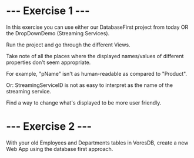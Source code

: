 ﻿# --- Exercise 1 ---

In this exercise you can use either our DatabaseFirst project from today OR the DropDownDemo (Streaming Services).

Run the project and go through the different Views.

Take note of all the places where the displayed names/values of different properties don't seem appropriate.

For example, "pName" isn't as human-readable as compared to "Product".

Or: StreamingServiceID is not as easy to interpret as the name of the streaming service.

Find a way to change what's displayed to be more user friendly.


# --- Exercise 2 ---
With your old Employees and Departments tables in VoresDB, create a new Web App using the database first approach.